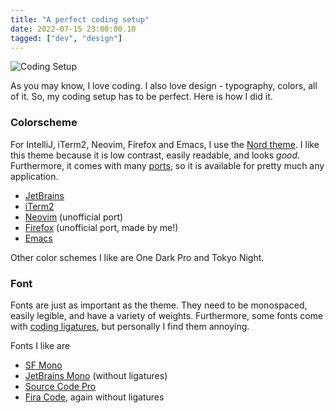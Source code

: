 ```yaml
---
title: "A perfect coding setup"
date: 2022-07-15 23:00:00.10
tagged: ["dev", "design"]
---
```


![Coding Setup](../../../images/coding-setup.png)

As you may know, I love coding. I also love design - typography, colors, all of it. So, my coding setup has to be
perfect. Here is how I did it.

### Colorscheme

For IntelliJ, iTerm2, Neovim, Firefox and Emacs, I use the [Nord theme](https://www.nordtheme.com/).
I like this theme because it is low contrast, easily readable, and looks _good_. Furthermore, it comes with
many [ports](https://www.nordtheme.com/ports), so it is available for pretty much any application.

- [JetBrains](https://plugins.jetbrains.com/plugin/10321-nord)
- [iTerm2](https://github.com/arcticicestudio/nord-iterm2)
- [Neovim](https://github.com/shaunsingh/nord.nvim) (unofficial port)
- [Firefox](https://addons.mozilla.org/en-US/firefox/addon/nord-milav/?utm_source=addons.mozilla.org&utm_medium=referral&utm_content=search)
  (unofficial port, made by me!)
- [Emacs](https://github.com/arcticicestudio/nord-emacs)

Other color schemes I like are One Dark Pro and Tokyo Night.

### Font

Fonts are just as important as the theme. They need to be monospaced, easily legible, and have a variety of weights.
Furthermore, some fonts come
with [coding ligatures](https://medium.com/larsenwork-andreas-larsen/ligatures-coding-fonts-5375ab47ef8e), but
personally I find them annoying.

Fonts I like are

- [SF Mono](https://developer.apple.com/fonts/)
- [JetBrains Mono](https://www.jetbrains.com/lp/mono/) (without ligatures)
- [Source Code Pro](https://fonts.google.com/specimen/Source+Code+Pro)
- [Fira Code](https://github.com/tonsky/FiraCode), again without ligatures